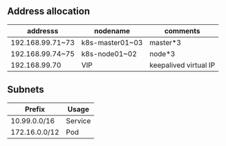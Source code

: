 ## Address allocation

|addresss|nodename| comments|
|-----|-----|---|
|192.168.99.71~73| k8s-master01~03| master*3|
|192.168.99.74~75| k8s-node01~02| node*3|
|192.168.99.70| VIP | keepalived virtual IP|


## Subnets

|Prefix | Usage|
|-|-|
|10.99.0.0/16| Service|
|172.16.0.0/12| Pod|
